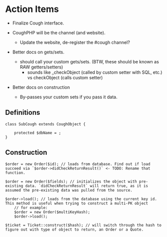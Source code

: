 Action Items
============

* Finalize Cough interface.
* CoughPHP will be the channel (and website).
	* Update the website, de-register the #cough channel?

* Better docs on gets/sets.
	* should call your custom gets/sets. (BTW, these should be known as RAW getters/setters)
		* sounds like _checkObject (called by custom setter with SQL, etc.) vs checkObject (calls custom setter)
* Better docs on construction
	* By-passes your custom sets if you pass it data.


Definitions
-----------

	class SubCough extends CoughObject {
		
		protected $dbName = ;
	}

Construction
------------

	$order = new Order($id); // loads from database. Find out if load succeed via `$order->didCheckReturnResult()` <- TODO: Rename that function.

	$order = new Order($fields); // initializes the object with pre-existing data. `didCheckReturnResult` will return true, as it is assumed the pre-existing data was pulled from the source.

	$order->load(); // loads from the database using the current key id. This method is useful when trying to construct a multi-PK object
		// for example:
		$order = new Order($multiKeyHash);
		$order->load();

	$ticket = Ticket::construct($hash); // will switch through the hash to figure out with type of object to return, an Order or a Quote.
	
